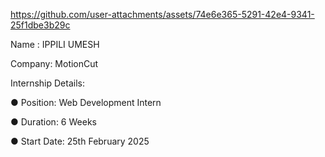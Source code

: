 https://github.com/user-attachments/assets/74e6e365-5291-42e4-9341-25f1dbe3b29c


Name : IPPILI UMESH

Company: MotionCut

Internship Details:

● Position: Web Development Intern

● Duration: 6 Weeks

● Start Date: 25th February 2025
